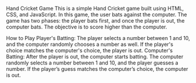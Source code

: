 Hand Cricket Game
This is a simple Hand Cricket game built using HTML, CSS, and JavaScript. In this game, the user bats against the computer. The game has two phases: the player bats first, and once the player is out, the computer bats. The objective is to score higher than the computer.

How to Play
Player's Batting: The player selects a number between 1 and 10, and the computer randomly chooses a number as well. If the player's choice matches the computer's choice, the player is out.
Computer's Batting: After the player is out, the computer starts batting. The computer randomly selects a number between 1 and 10, and the player guesses a number. If the player’s guess matches the computer’s choice, the computer is out.

